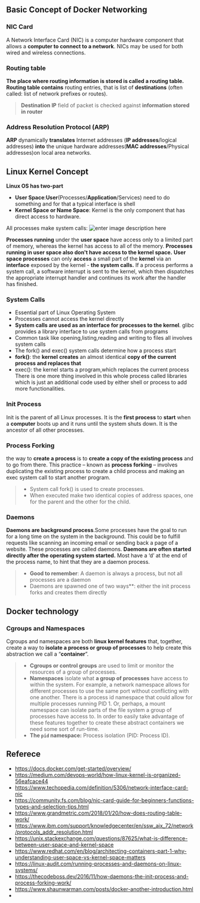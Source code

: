 ## Basic Concept of Docker Networking 
 ### NIC Card
A Network Interface Card (NIC) is a computer hardware component that allows a **computer to connect to a network**. NICs may be used for both wired and wireless connections.

### Routing table
**The place where routing information is stored is called a routing table.**  **Routing table contains** routing entries, that is list of **destinations** (often called: list of network prefixes or routes).
>  **Destination IP** field of packet is checked against **information stored in router**
>  
### Address Resolution Protocol (ARP)
 **ARP** dynamically **translates** Internet addresses (**IP addresses**/logical addresses) **into** the unique hardware addresses(**MAC addresses**/Physical addresses)on local area networks.
 
## Linux Kernel Concept 
**Linux OS has two-part**

 - **User Space**:**User**(Processes/**Application**/Services) need to do something and for that a typical interface is shell
 - **Kernel Space or Name Space**: Kernel is the only component that has direct access to hardware.

All processes make system calls:
![enter image description here](https://www.redhat.com/cms/managed-files/styles/wysiwyg_full_width/s3/2015/07/user-space-vs-kernel-space-simple-user-space.png?itok=7PGYkTdC)
 
 **Processes running** under the **user space** have access only to a limited part of memory, whereas the kernel has access to all of the memory. **Processes running in user space also don't have access to the kernel space.** **User space processes** can only **access** a small part of the **kernel** via an **interface** exposed by the kernel - **the system calls.**  If a process performs a system call, a software interrupt is sent to the kernel, which then dispatches the appropriate interrupt handler and continues its work after the handler has finished.
                      
### System Calls
-  Essential part of Linux Operating System
- Processes cannot access the kernel directly
- **System calls are used as an interface for processes to the kernel**. glibc
 provides a library interface to use system calls from programs
- Common task like opening,listing,reading and writing to files all involves system calls
- The fork() and exec() system calls determine how a process start
- **fork()**: the **kernel** **creates** an almost identical **copy of the current process and replaces that**
- exec(): the kernel starts a program,which replaces the current process
There is one more thing involved in this whole process called libraries which is just an additional code used by either shell or process to add more functionalities.

### Init Process
Init is the parent of all Linux processes. It is the **first process** to **start** when a **computer** boots up and it runs until the system shuts down. It is the ancestor of all other processes.

### Process Forking 
the way to **create a process** is to **create a copy of the existing process** and to go from there. This practice – known as **process forking** – involves duplicating the existing process to create a child process and making an exec system call to start another program.
> - System call fork() is used to create processes. 
> - When executed make two identical copies of address spaces, one for the parent and the other for the child.
	

### Daemons 
**Daemons are background process**.Some processes have the goal to run for a long time on the system in the background. This could be to fulfill requests like scanning an incoming email or sending back a page of a website. These processes are called daemons. **Daemons are often started directly after the operating system started.** Most have a ‘d’ at the end of the process name, to hint that they are a daemon process.
>- **Good to remember**: A daemon is always a process, but not all processes are a daemon
>- Daemons are spawned one of two ways**: either the init process forks and creates them directly 


## Docker technology
### Cgroups and Namespaces
Cgroups and namespaces are both **linux kernel features** that, together, create a way to **isolate a process or group of processes** to help create this abstraction we call a “**container**”. 

>- **Cgroups or control groups** are used to limit or monitor the resources of a group of processes.
>- **Namespaces** isolate what **a group of processes** have access to within the system. For example, a network namespace allows for different processes to use the same port without conflicting with one another. There is a process id namespace that could allow for multiple processes running PID 1. Or, perhaps, a mount namespace can isolate parts of the file system a group of processes have access to. In order to easily take advantage of these features together to create these abstract containers we need some sort of run-time.
>-   **The  `pid`  namespace:**  Process isolation (PID: Process ID).



## Referece 
- https://docs.docker.com/get-started/overview/
 - https://medium.com/devops-world/how-linux-kernel-is-organized-56eafcace44
 - https://www.techopedia.com/definition/5306/network-interface-card-nic
 - https://community.fs.com/blog/nic-card-guide-for-beginners-functions-types-and-selection-tips.html
 - https://www.grandmetric.com/2018/01/20/how-does-routing-table-work/
 - https://www.ibm.com/support/knowledgecenter/en/ssw_aix_72/network/protocols_addr_resolution.html
 - https://unix.stackexchange.com/questions/87625/what-is-difference-between-user-space-and-kernel-space
 - https://www.redhat.com/en/blog/architecting-containers-part-1-why-understanding-user-space-vs-kernel-space-matters
 - https://linux-audit.com/running-processes-and-daemons-on-linux-systems/
- https://thecodeboss.dev/2016/11/how-daemons-the-init-process-and-process-forking-work/
- https://www.shaunwarman.com/posts/docker-another-introduction.html
- 

<!--stackedit_data:
eyJoaXN0b3J5IjpbLTYzMTU1MzIyNCw3OTUzMzQzOTksMTg4MD
c5MzQwNywtMzQxODU4MDE5LC0yNTkyMzY1MDIsLTI1OTIzNjUw
MiwxMjY4MTQ2NTYyLC0zNTU1ODI3OTcsLTUwNzQ1ODM0LDE4Nj
I0Mzc0MzgsMTU2NzA0Nzc4OCwtMzIzNzUwOTI2LDIxMDQ5NTQ4
ODUsLTE0MDg4MjI2NDcsLTExNzg5NjM0NTUsLTQxNDYwNzA5Ni
wtNDU2NzI2MTkwLDY4ODE2ODU2NywtNTUwMzM2NjM1LDE2NTQ0
NzIyOTddfQ==
-->
